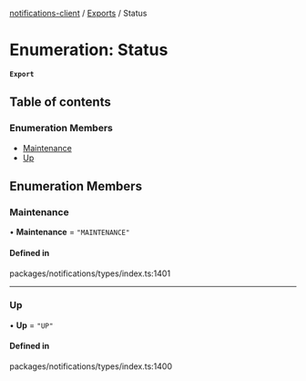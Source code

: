 [notifications-client](../README.md) / [Exports](../modules.md) / Status

# Enumeration: Status

**`Export`**

## Table of contents

### Enumeration Members

- [Maintenance](Status.md#maintenance)
- [Up](Status.md#up)

## Enumeration Members

### Maintenance

• **Maintenance** = ``"MAINTENANCE"``

#### Defined in

packages/notifications/types/index.ts:1401

___

### Up

• **Up** = ``"UP"``

#### Defined in

packages/notifications/types/index.ts:1400
